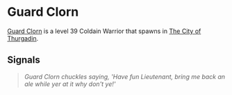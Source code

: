 # Guard Clorn



[Guard Clorn](/npc/115211) is a level 39 Coldain Warrior that spawns in [The City of Thurgadin](/zone/115).



## Signals

>*Guard Clorn chuckles saying, 'Have fun Lieutenant, bring me back an ale while yer at it why don't ye!'*